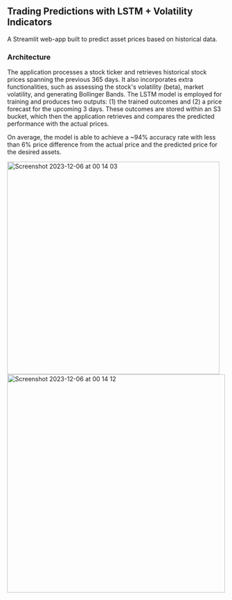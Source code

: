 ## Trading Predictions with LSTM + Volatility Indicators
A Streamlit web-app built to predict asset prices based on historical data.

### Architecture
The application processes a stock ticker and retrieves historical stock prices spanning the previous 365 days. It also incorporates extra functionalities, such as assessing the stock's volatility (beta), market volatility, and generating Bollinger Bands. The LSTM model is employed for training and produces two outputs: (1) the trained outcomes and (2) a price forecast for the upcoming 3 days. These outcomes are stored within an S3 bucket, which then the application retrieves and compares the predicted performance with the actual prices.

On average, the model is able to achieve a ~94% accuracy rate with less than 6% price difference from the actual price and the predicted price for the desired assets.

<img width="490" alt="Screenshot 2023-12-06 at 00 14 03" src="https://github.com/yzse/px-app/assets/54381977/086ebee0-5471-4827-aef7-a3e98a459642">

<img width="503" alt="Screenshot 2023-12-06 at 00 14 12" src="https://github.com/yzse/px-app/assets/54381977/fcfc98a5-0908-45c9-b62d-39477f8a720f">

